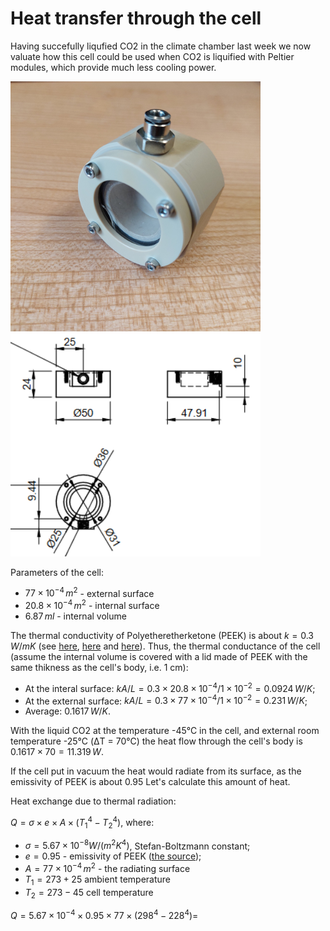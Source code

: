 # Heat transfer through the cell

Having succefully liqufied CO2 in the climate chamber last week we now valuate how this cell could be used when CO2 is liquified with Peltier modules, which provide much less cooling power.

<img alt="The photo of the cell made of PEEK at UNIBO" src="/img/20240919_143224.jpg" width=400px>

<img alt="The dwawing of the cell made of PEEK at UNIBO" src="/img/2024-09-30 - Drawing of the cell.png" width=400px>

Parameters of the cell:
* $`77 \times 10^{-4} \, m^2`$ - external surface
* $`20.8 \times 10^{-4} \, m^2`$ - internal surface
* $`6.87 \, ml`$ - internal volume

The thermal conductivity of Polyetheretherketone (PEEK) is about $`k = 0.3 \, W/mK`$ (see [here](https://thermtest.com/application/thermal-conductivity-of-peek), [here](https://www.hpp-performance.com/fileadmin/user_upload/user_upload/fluteck_K_300-FLS_v15.03_datenblatt_PEEK.pdf) and [here](https://www.directplastics.co.uk/pdf/datasheets/PEEK%20Data%20Sheet.pdf)). Thus, the thermal conductance of the cell (assume the internal volume is covered with a lid made of PEEK with the same thikness as the cell's body, i.e. 1 cm): 
* At the interal surface: $`kA/L = 0.3 \times 20.8 \times 10^{-4}/1 \times 10^{-2} = 0.0924 \, W/K`$;
* At the external surface: $`kA/L = 0.3 \times 77 \times 10^{-4}/1 \times 10^{-2} = 0.231 \, W/K`$;
* Average: $`0.1617 \, W/K`$.


With the liquid CO2 at the temperature -45&deg;C in the cell, and external room temperature -25&deg;C (&#916;T = 70&deg;C) the heat flow through the cell's body is $`0.1617 \times 70 = 11.319 \, W`$.

If the cell put in vacuum the heat would radiate from its surface, as the emissivity of PEEK is about 0.95 
Let's calculate this amount of heat.

Heat exchange due to thermal radiation:

$`Q = \sigma \times e \times A \times (T_1^4 - T_2^4)`$, where:
* $`\sigma = 5.67 \times 10^{-8} W/(m^2 K^4)`$, Stefan-Boltzmann constant;
* $`e = 0.95`$ - emissivity of PEEK ([the source](https://repositories.lib.utexas.edu/server/api/core/bitstreams/4e1e9d12-d3e4-4226-afe1-46baf0e80249/content));
* $`A = 77 \times 10^{-4} \, m^2`$ - the radiating surface
* $`T_1 = 273 + 25`$ ambient temperature
* $`T_2 = 273 - 45`$ cell temperature

$`Q = 5.67 \times 10^{-4} \times 0.95 \times 77 \times (298^4 - 228^4) = `$

